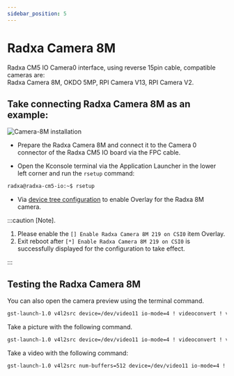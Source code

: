 ```yaml
---
sidebar_position: 5
---
```


# Radxa Camera 8M

Radxa CM5 IO Camera0 interface, using reverse 15pin cable, compatible cameras are:  
Radxa Camera 8M, OKDO 5MP, RPI Camera V13, RPI Camera V2.

## Take connecting Radxa Camera 8M as an example:

![Camera-8M installation](/img/cm5/cm5io-8m-camera-connected.webp)

- Prepare the Radxa Camera 8M and connect it to the Camera 0 connector of the Radxa CM5 IO board via the FPC cable.

- Open the Kconsole terminal via the Application Launcher in the lower left corner and run the `rsetup` command:

```bash
radxa@radxa-cm5-io:~$ rsetup
```

- Via [device tree configuration](../radxa-os/sys-config/rsetup#overlays) to enable Overlay for the Radxa 8M camera.

:::caution [Note].

1. Please enable the `[] Enable Radxa Camera 8M 219 on CSI0` item Overlay.
2. Exit reboot after `[*] Enable Radxa Camera 8M 219 on CSI0` is successfully displayed for the configuration to take effect.

:::

## Testing the Radxa Camera 8M

You can also open the camera preview using the terminal command.

```bash
gst-launch-1.0 v4l2src device=/dev/video11 io-mode=4 ! videoconvert ! video/x-raw,format=NV12,width=1920,height=1080 ! xvimagesink
```

Take a picture with the following command.

```bash
gst-launch-1.0 v4l2src device=/dev/video11 io-mode=4 ! videoconvert ! video/x-raw,format=NV12,width=1920,height=1080 ! jpegenc ! multifilesink location=file.name.jpg
```

Take a video with the following command:

```bash
gst-launch-1.0 v4l2src num-buffers=512 device=/dev/video11 io-mode=4 ! videoconvert ! video/x-raw, format=NV12, width=1920, height=1080, framerate=30/1 ! tee name=t ! queue ! mpph264enc ! queue ! h264parse ! mpegtsmux ! filesink location=/home/radxa/file.name.mp4
```
